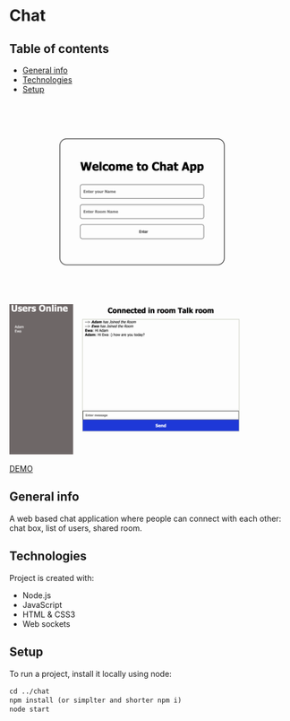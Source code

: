 # Chat

## Table of contents
* [General info](#general-info)
* [Technologies](#technologies)
* [Setup](#setup)

<p align="center">
  <img src="./assets/1.png" alt="Demo" width="800" />
  <img src="./assets/2.png" alt="Demo" width="800" />
</p>

[DEMO](https://app-chatapp.herokuapp.com/)

## General info
A web based chat application where people can connect with each other: chat box, list of users, shared room.

## Technologies
Project is created with:
* Node.js
* JavaScript
* HTML & CSS3
* Web sockets

## Setup
To run a project, install it locally using node:

```
cd ../chat
npm install (or simplter and shorter npm i)
node start
```